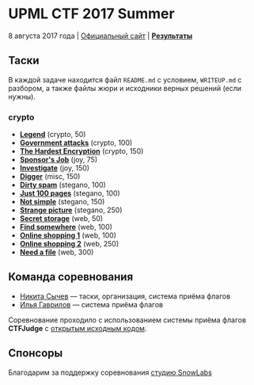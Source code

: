 # UPML CTF 2017 Summer

8 августа 2017 года |
[Официальный сайт](https://ctf.upml.tech/2017-summer/) |
**[Результаты](SCOREBOARD.md)**

## Таски

В каждой задаче находится файл `README.md` с условием, `WRITEUP.md` с разбором,
а также файлы жюри и исходники верных решений (если нужны).

### crypto

* **[Legend](legend/)** (crypto, 50)
* **[Government attacks](government-attacks/)** (crypto, 100)
* **[The Hardest Encryption](the-hardest-encryption/)** (crypto, 150)
* **[Sponsor's Job](sponsors-job/)** (joy, 75)
* **[Investigate](investigate/)** (joy, 150)
* **[Digger](digger/)** (misc, 150)
* **[Dirty spam](dirty-spam/)** (stegano, 100)
* **[Just 100 pages](just-100-pages/)** (stegano, 100)
* **[Not simple](not-simple/)** (stegano, 150)
* **[Strange picture](strange-picture/)** (stegano, 250)
* **[Secret storage](secret-storage/)** (web, 50)
* **[Find somewhere](find-somewhere/)** (web, 100)
* **[Online shopping 1](online-shopping-1/)** (web, 100)
* **[Online shopping 2](online-shopping-2/)** (web, 250)
* **[Need a file](need-a-file/)** (web, 300)

## Команда соревнования

* [Никита Сычев](https://t.me/nsychev) — таски, организация, система приёма флагов
* [Илья Гаврилов](https://github.com/coder-ilya-gavrilov) — система приёма флагов

Соревнование проходило с использованием системы приёма флагов **CTFJudge** с
[открытым исходным кодом](https://github.com/coder-ilya-gavrilov/CTFJudge).

## Спонсоры

Благодарим за поддержку соревнования [студию SnowLabs](https://snowlabs.top)

